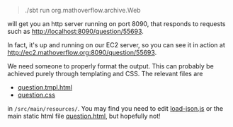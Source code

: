 > ./sbt run org.mathoverflow.archive.Web

will get you an http server running on port 8090, that responds to requests such as
<http://localhost:8090/question/55693>.

In fact, it's up and running on our EC2 server, so you can see it in action at
<http://ec2.mathoverflow.org:8090/question/55693>.

We need someone to properly format the output. This can probably be achieved purely through templating and CSS.
The relevant files are 

* [question.tmpl.html](src/main/resources/question.tmpl.html)
* [question.css](src/main/resources/question.css)

in `/src/main/resources/`. You may find you need to edit [load-json.js](src/main/resources/load-json.js) or the main
static html file [question.html](src/main/resources/question.html), but hopefully not!
